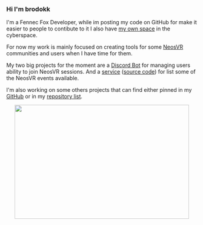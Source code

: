 ### Hi I'm brodokk

I'm a Fennec Fox Developer, while im posting my code on GitHub for make it easier to people to contibute to it I also have [my own space](https://brodokk.space) in the cyberspace.

For now my work is mainly focused on creating tools for some [NeosVR](https://neos.com) communities and users when I have time for them.

My two big projects for the moment are a [Discord Bot](https://github.com/NeosVR-Community-Projects/accesslistmanager) for managing users ability to join NeosVR sessions. And a [service](https://events.neos.boltwolf.net/) ([source code](https://github.com/NeosVR-Community-Projects/community_events.neos)) for list some of the NeosVR events available.

I'm also working on some others projects that can find either pinned in my [GitHub](https://github.com/brodokk) or in my [repository list](https://github.com/brodokk?tab=repositories).

<p align="center">
  <img width="460" height="300" src="https://brodokk.space/files/feral_brodokk_25.png">
</p>
